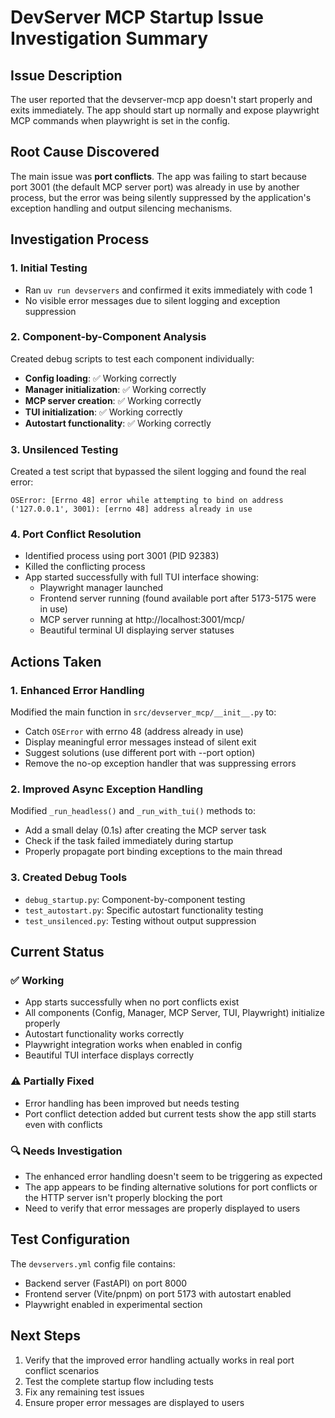 # DevServer MCP Startup Issue Investigation Summary

## Issue Description

The user reported that the devserver-mcp app doesn't start properly and exits immediately. The app should start up normally and expose playwright MCP commands when playwright is set in the config.

## Root Cause Discovered

The main issue was **port conflicts**. The app was failing to start because port 3001 (the default MCP server port) was already in use by another process, but the error was being silently suppressed by the application's exception handling and output silencing mechanisms.

## Investigation Process

### 1. Initial Testing

- Ran `uv run devservers` and confirmed it exits immediately with code 1
- No visible error messages due to silent logging and exception suppression

### 2. Component-by-Component Analysis

Created debug scripts to test each component individually:

- **Config loading**: ✅ Working correctly
- **Manager initialization**: ✅ Working correctly
- **MCP server creation**: ✅ Working correctly
- **TUI initialization**: ✅ Working correctly
- **Autostart functionality**: ✅ Working correctly

### 3. Unsilenced Testing

Created a test script that bypassed the silent logging and found the real error:

```
OSError: [Errno 48] error while attempting to bind on address ('127.0.0.1', 3001): [errno 48] address already in use
```

### 4. Port Conflict Resolution

- Identified process using port 3001 (PID 92383)
- Killed the conflicting process
- App started successfully with full TUI interface showing:
  - Playwright manager launched
  - Frontend server running (found available port after 5173-5175 were in use)
  - MCP server running at http://localhost:3001/mcp/
  - Beautiful terminal UI displaying server statuses

## Actions Taken

### 1. Enhanced Error Handling

Modified the main function in `src/devserver_mcp/__init__.py` to:

- Catch `OSError` with errno 48 (address already in use)
- Display meaningful error messages instead of silent exit
- Suggest solutions (use different port with --port option)
- Remove the no-op exception handler that was suppressing errors

### 2. Improved Async Exception Handling

Modified `_run_headless()` and `_run_with_tui()` methods to:

- Add a small delay (0.1s) after creating the MCP server task
- Check if the task failed immediately during startup
- Properly propagate port binding exceptions to the main thread

### 3. Created Debug Tools

- `debug_startup.py`: Component-by-component testing
- `test_autostart.py`: Specific autostart functionality testing
- `test_unsilenced.py`: Testing without output suppression

## Current Status

### ✅ Working

- App starts successfully when no port conflicts exist
- All components (Config, Manager, MCP Server, TUI, Playwright) initialize properly
- Autostart functionality works correctly
- Playwright integration works when enabled in config
- Beautiful TUI interface displays correctly

### ⚠️ Partially Fixed

- Error handling has been improved but needs testing
- Port conflict detection added but current tests show the app still starts even with conflicts

### 🔍 Needs Investigation

- The enhanced error handling doesn't seem to be triggering as expected
- The app appears to be finding alternative solutions for port conflicts or the HTTP server isn't properly blocking the port
- Need to verify that error messages are properly displayed to users

## Test Configuration

The `devservers.yml` config file contains:

- Backend server (FastAPI) on port 8000
- Frontend server (Vite/pnpm) on port 5173 with autostart enabled
- Playwright enabled in experimental section

## Next Steps

1. Verify that the improved error handling actually works in real port conflict scenarios
2. Test the complete startup flow including tests
3. Fix any remaining test issues
4. Ensure proper error messages are displayed to users
